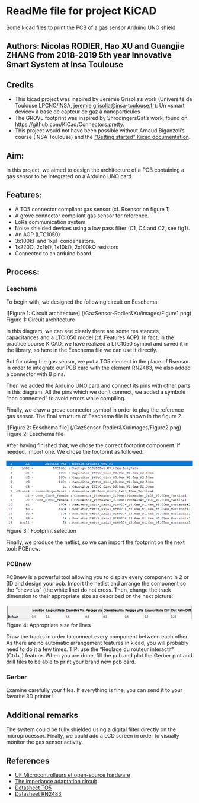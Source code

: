 # ReadMe file for project KiCAD
Some kicad files to print the PCB of a gas sensor Arduino UNO shield.

## Authors: Nicolas RODIER, Hao XU and Guangjie ZHANG from 2018-2019 5th year Innovative Smart System at Insa Toulouse

## Credits
* This kicad project was inspired by Jeremie Grisolia’s work (Université de Toulouse LPCNO/INSA, jeremie.grisolia@insa-toulouse.fr): 
Un «smart device» à base de capteur de gaz à nanoparticules 
* The GROVE footprint was inspired by ShrodingersGat’s work, found on https://github.com/KiCad/Connectors.pretty.
* This project would not have been possible without Arnaud Biganzoli’s course (INSA Toulouse) and the [“Getting started” Kicad documentation](http://docs.kicad-pcb.org/master/nl/getting_started_in_kicad.pdf).

## Aim: 
In this project, we aimed to design the architecture of a PCB containing a gas sensor to be integrated on a Arduino UNO card. 

## Features:
* A TO5 connector compliant gas sensor (cf. Rsensor on figure 1). 
* A grove connector compliant gas sensor for reference.
* LoRa communication system.
* Noise shielded devices using a low pass filter (C1, C4 and C2, see fig1).
* An AOP (LTC1050)
* 3x100kF and 1xµF condensators.
* 1x220Ω, 2x1kΩ, 1x10kΩ, 2x100kΩ resistors
* Connected to an arduino board.

## Process:
### Eeschema
To begin with, we designed the following circuit on Eeschema:

![Figure 1:  Circuit architecture] (/GazSensor-Rodier&Xu/images/Figure1.png)
Figure 1:  Circuit architecture

In this diagram, we can see clearly there are some resistances, capacitances and a LTC1050 model (cf. Features AOP). In fact, in the practice course KiCAD, we have realized a LTC1050 symbol and saved it in the library, so here in the Eeschema file we can use it directly. 

But for using the gas sensor, we put a TO5 element in the place of Rsensor. In order to integrate our PCB card with the element RN2483, we also added a connector with 8 pins.

Then we added the Arduino UNO card and connect its pins with other parts in this diagram. All the pins which we don’t connect, we added a symbole “non connected” to avoid errors while compiling. 

Finally, we draw a grove connector symbol in order to plug the reference gas sensor. The final structure of Eeschema file is shown in the figure 2.

![Figure 2: Eeschema file] (/GazSensor-Rodier&Xu/images/Figure2.png)
Figure 2: Eeschema file

After having finished that, we chose the correct footprint component. If needed, import one. We chose the footprint as followed:

![Figure 3: Footprint selection](/GazSensor-Rodier&Xu/images/Figure3.png)
Figure 3 : Footprint selection

Finally, we produce the netlist, so we can import the footprint on the next tool: PCBnew.

### PCBnew
PCBnew is a powerful tool allowing you to display every component in 2 or 3D and design your pcb. Import the netlist and arrange the component so the “chevelus” (the white line) do not cross. Then, change the track dimension to their appropriate size as described on the next picture:

![Figure 4:  Appropriate size for lines](/GazSensor-Rodier&Xu/images/Figure4.png)
Figure 4: Appropriate size for lines

Draw the tracks in order to connect every component between each other. As there are no automatic arrangement features in kicad, you will probably need to do it a few times. TIP: use the “Reglage du routeur interactif” (Ctrl+,) feature. When you are done, fill the pcb and plot the Gerber plot and drill files to be able to print your brand new pcb card.

### Gerber
Examine carefully your files. If everything is fine, you can send it to your favorite 3D printer !

## Additional remarks
The system could be fully shielded using a digital filter directly on the microprocessor. Finally, we could add a LCD screen in order to visually monitor the gas sensor activity. 

## References
* [UF Microcontrolleurs et open-source hardware](https://moodle.insa-toulouse.fr/course/view.php?id=494)
* [The impedance adaptation circuit](https://moodle.insa-toulouse.fr/pluginfile.php/70769/mod_resource/content/1/The_impedance_adaptation_circuit.pdf)
* [Datasheet TO5](https://docs-emea.rs-online.com/webdocs/0f9e/0900766b80f9e51c.pdf)
* [Datasheet RN2483](http://ww1.microchip.com/downloads/en/DeviceDoc/50002346C.pdf)
